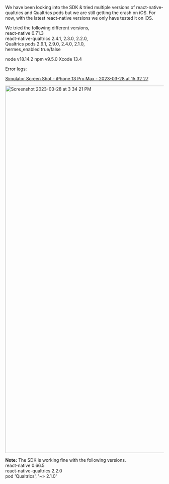 We have been looking into the SDK & tried multiple versions of react-native-qualtrics and Qualtrics pods but we are still getting the crash on iOS. For now, with the latest react-native versions we only have tested it on iOS.

We tried the following different versions, <br>
react-native 0.71.3 <br>
react-native-qualtrics 2.4.1, 2.3.0, 2.2.0, <br>
Qualtrics pods  2.9.1,  2.9.0,  2.4.0,  2.1.0, <br>
hermes_enabled true/false

node v18.14.2
npm v9.5.0
Xcode 13.4

Error logs:

[Simulator Screen Shot - iPhone 13 Pro Max - 2023-03-28 at 15 32 27](https://user-images.githubusercontent.com/90600804/228209415-502afc42-9e59-4d80-81d0-084ca6d83162.png)

<img width="1163" alt="Screenshot 2023-03-28 at 3 34 21 PM" src="https://user-images.githubusercontent.com/90600804/228209828-ee84bd78-0c89-465c-ab24-6c321b6d897b.png">


**Note:** The SDK is working fine with the following versions.<br>
react-native 0.66.5 <br>
react-native-qualtrics 2.2.0 <br>
pod 'Qualtrics', '~> 2.1.0' <br>
